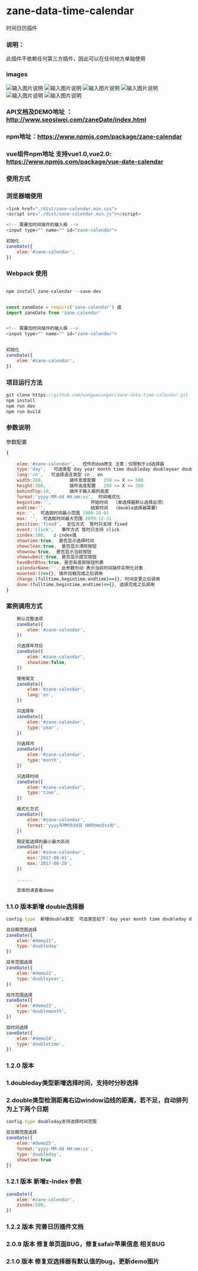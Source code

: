 # zane-data-time-calendar
时间日历插件

### 说明：
此插件不依赖任何第三方插件，因此可以在任何地方单独使用

### images

![输入图片说明](https://github.com/wangweianger/zane-data-time-calendar/blob/master/demo/01.png "在这里输入图片标题")
![输入图片说明](https://github.com/wangweianger/zane-data-time-calendar/blob/master/demo/02.png "在这里输入图片标题")
![输入图片说明](https://github.com/wangweianger/zane-data-time-calendar/blob/master/demo/03.png "在这里输入图片标题")
![输入图片说明](https://github.com/wangweianger/zane-data-time-calendar/blob/master/demo/04.png "在这里输入图片标题")
![输入图片说明](https://github.com/wangweianger/zane-data-time-calendar/blob/master/demo/05.png "在这里输入图片标题")
![输入图片说明](https://github.com/wangweianger/zane-data-time-calendar/blob/master/demo/06.png "在这里输入图片标题")

### API文档及DEMO地址  ：http://www.seosiwei.com/zaneDate/index.html

### npm地址：https://www.npmjs.com/package/zane-calendar 

### vue组件npm地址 支持vue1.0,vue2.0: https://www.npmjs.com/package/vue-date-calendar

### 使用方式


### 浏览器端使用
```js
<link href="./dist/zane-calendar.min.css">
<script src="./dist/zane-calendar.min.js"></script>

<!-- 需要加时间插件的输入框 -->
<input type="" name="" id="zane-calendar">

初始化
zaneDate({
	elem:'#zane-calendar',
})
```


### Webpack 使用

```js

npm install zane-calendar --save-dev


const zaneDate = require('zane-calendar') 或
import zaneDate from 'zane-calendar'


<!-- 需要加时间插件的输入框 -->
<input type="" name="" id="zane-calendar">


初始化
zaneDate({
	elem:'#zane-calendar',
})

```

### 项目运行方法
```js
git clone https://github.com/wangweianger/zane-data-time-calendar.git
npm install
npm run dev
npm run build

```

### 参数说明

参数配置
```js
{
	
	elem:'#zane-calendar',   控件的dom原生 注意：仅限制于id选择器
	type:'day',   可选类型 day year month time doubleday doubleyear doublemonth doubletime
	lang:'cn',   可选择语言类型 cn , en 
	width:280,  		插件宽度配置   250 <= X <= 500
	height:300, 		插件高度配置   250 <= X <= 350
	behindTop:10,   	插件于输入框的高度 
	format:'yyyy-MM-dd HH:mm:ss',  时间格式化
	begintime:'',  				开始时间  （单选择器默认选择此项）
	endtime:'',                 结束时间  （double选择器需要）
	min:'',  可选取时间最小范围 1900-10-01
	max: '',  可选取时间最大范围 2099-12-31
	position:'fixed',  定位方式  暂时只支持 fixed
	event:'click',   事件方式 暂时只支持 click 
	zindex:100,   z-index值
	showtime:true,  是否显示选择时间
	showclean:true,  是否显示清除按钮
	shownow:true,  是否显示当前按钮
	showsubmit:true, 是否显示提交按钮
	haveBotBtns:true, 是否有底部按钮列表
	calendarName:'', 此参数勿动 表示当前时间插件实例化对象
	mounted:()=>{}, 插件加载完成之后调用
	change:(fulltime,begintime,endtime)=>{}, 时间变更之后调用
	done:(fulltime,begintime,endtime)=>{}, 选择完成之后调用
}	


```
### 案例调用方式

```js
	默认完整选项
	zaneDate({
		elem:'#zane-calendar',
	})

	只选择年月日
	zaneDate({
		elem:'#zane-calendar',
		showtime:false,
	})

	使用英文
	zaneDate({
		elem:'#zane-calendar',
		lang:'en',
	})

	只选择年
	zaneDate({
		elem:'#zane-calendar',
		type:'year',
	})

	只选择月
	zaneDate({
		elem:'#zane-calendar',
		type:'month',
	})

	只选择时间
	zaneDate({
		elem:'#zane-calendar',
		type:'time',
	})

	格式化方式
	zaneDate({
		elem:'#zane-calendar',
		format:'yyyy年MM月dd日 HH时mm分ss秒',
	})

	限定能选择的最小最大区间
	zaneDate({
		elem:'#zane-calendar',
		min:'2017-08-01',
		max:'2017-08-20',
	})

	......

	具体的请查看demo

```

### 1.1.0 版本新增 double选择器 

```js
config.type  新增double类型  可选类型如下：day year month time doubleday doubleyear doublemonth doubletime

双日期范围选择
zaneDate({
	elem:'#demo21',
	type:'doubleday'
})

双年范围选择
zaneDate({
	elem:'#demo22',
	type:'doubleyear',
})

双月范围选择
zaneDate({
	elem:'#demo23',
	type:'doublemonth',
})

双时间选择
zaneDate({
	elem:'#demo24',
	type:'doubletime',
})


```

### 1.2.0 版本
### 1.doubleday类型新增选择时间，支持时分秒选择
### 2.double类型检测距离右边window边线的距离，若不足，自动排列为上下两个日期

```js
config.type doubleday支持选择时间范围

双日期范围选择
zaneDate({
	elem:'#demo25',
	format:'yyyy-MM-dd HH:mm:ss',
	type:'doubleday',
	showtime:true
})

```

### 1.2.1 版本  新增z-index 参数
```js
zaneDate({
	elem:'#zane-calendar',
	zindex:500,
})

```

### 1.2.2 版本 完善日历插件文档

### 2.0.9 版本 修复单页面BUG，修复safair苹果信息 相关BUG

### 2.1.0 版本 修复双选择器有默认值的bug，更新demo图片







